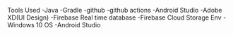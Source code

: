 Tools Used
-Java
-Gradle
-github
-github actions
-Android Studio
-Adobe XD(UI Design)
-Firebase Real time database
-Firebase Cloud Storage
Env
-Windows 10 OS
-Android Studio
